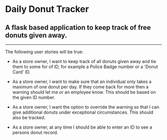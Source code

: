 # Daily Donut Tracker
## A flask based application to keep track of free donuts given away.
---
The following user stories will be true:

* As a store owner, I want to keep track of all donuts given away and tie them to some for of ID, for example a Police Badge number or a 'Donut Card' ID.

* As a store owner, I want to make sure that an individual only takes a maximum of one donut per day. If they come back for more then a warning should let me or an employee know. This should be based on the given ID number.

* As a store owner, I want the option to override the warning so that I can give additional donuts under exceptional circumstances. This should also be tracked.

* As a store owner, at any time I should be able to enter an ID to see a persons donut record.


